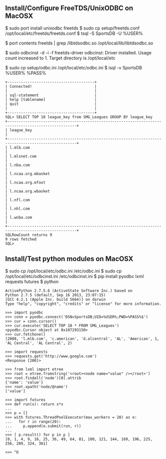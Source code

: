
## Install/Configure FreeTDS/UnixODBC on MacOSX

$ sudo port install unixodbc freetds
$ sudo cp setup/freetds.conf /opt/local/etc/freetds/freetds.conf 
$ tsql -S SportsDB -U %USER%

$ port contents freetds | grep /libtdsodbc.so
  /opt/local/lib/libtdsodbc.so

$ sudo odbcinst -d -i -f freetds-driver
odbcinst: Driver installed. Usage count increased to 1. 
    Target directory is /opt/local/etc

$ sudo cp setup/odbc.ini /opt/local/etc/odbc.ini
$ isql -v SportsDB %USER% %PASS%
```
+---------------------------------------+
| Connected!                            |
|                                       |
| sql-statement                         |
| help [tablename]                      |
| quit                                  |
|                                       |
+---------------------------------------+
SQL> SELECT TOP 10 league_key from SMG_Leagues GROUP BY league_key
+-----------------------------------------------------------------------------------------------------+
| league_key                                                                                          |
+-----------------------------------------------------------------------------------------------------+
| l.mlb.com                                                                                           |
| l.mlsnet.com                                                                                        |
| l.nba.com                                                                                           |
| l.ncaa.org.mbasket                                                                                  |
| l.ncaa.org.mfoot                                                                                    |
| l.ncaa.org.wbasket                                                                                  |
| l.nfl.com                                                                                           |
| l.nhl.com                                                                                           |
| l.wnba.com                                                                                          |
+-----------------------------------------------------------------------------------------------------+
SQLRowCount returns 9
9 rows fetched
SQL> 
```

## Install/Test python modules on MacOSX

$ sudo cp /opt/local/etc/odbc.ini /etc/odbc.ini
$ sudo cp /opt/local/etc/odbcinst.ini /etc/odbcinst.ini
$ pip install pyodbc lxml requests futures
$ python
```
ActivePython 2.7.5.6 (ActiveState Software Inc.) based on
Python 2.7.5 (default, Sep 16 2013, 23:07:15) 
[GCC 4.2.1 (Apple Inc. build 5664)] on darwin
Type "help", "copyright", "credits" or "license" for more information.

>>> import pyodbc
>>> conn = pyodbc.connect('DSN=SportsDB;UID=%USER%;PWD=%PASS%$')
>>> cur = conn.cursor()
>>> cur.execute('SELECT TOP 10 * FROM SMG_Leagues')
<pyodbc.Cursor object at 0x107293150>
>>> cur.fetchone()
(2008, 'l.mlb.com', 'c.american', 'd.alcentral', 'AL', 'American', 1, 'AL Central', 'AL Central', 2)

>>> import requests
>>> requests.get('http://www.google.com')
<Response [200]>

>>> from lxml import etree
>>> root = etree.fromstring('<root><node name="value" /></root>')
>>> root.findall('node')[0].attrib
{'name': 'value'}
>>> root.xpath('node/@name')
['value']

>>> import futures
>>> def run(x): return x*x
...
>>> p = []
>>> with futures.ThreadPoolExecutor(max_workers = 20) as e:
...   for r in range(20):
...     p.append(e.submit(run, r))
...
>>> [ p.result() for p in p ]
[0, 1, 4, 9, 16, 25, 36, 49, 64, 81, 100, 121, 144, 169, 196, 225, 256, 289, 324, 361]

>>> ^D
```
